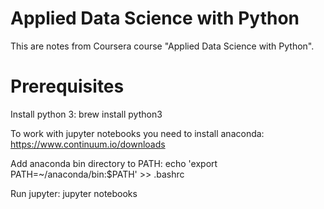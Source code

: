 
# Applied Data Science with Python

This are notes from Coursera course "Applied Data Science with Python".

# Prerequisites

Install python 3:
brew install python3

To work with jupyter notebooks you need to install anaconda:
https://www.continuum.io/downloads

Add anaconda bin directory to PATH:
echo 'export PATH=~/anaconda/bin:$PATH' >> .bashrc

Run jupyter:
jupyter notebooks
